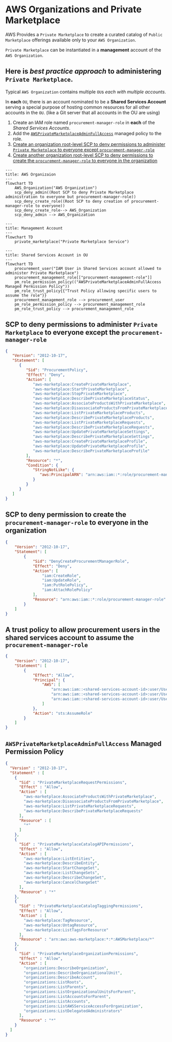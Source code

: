 # AWS Organizations and Private Marketplace

AWS Provides a `Private Marketplace`
to create a curated catalog of `Public Marketplace` offerings available only to your `AWS Organization`.

`Private Marketplace` can be instantiated in a **management** account of the `AWS Organization`.

## Here is _best practice approach_ to administering `Private Marketplace`.

Typical `AWS Organization` contains multiple `OU`s _each with multiple accounts_.

In **each** `OU`, there is an account nominated to be a **Shared Services Account** 
serving a special purpose of hosting common resources for all other accounts in the `OU`. 
(like a Git server that all accounts in the OU are using)

1. Create an IAM role named `procurement-manager-role` in **each** of the _Shared Services Accounts_.
2. Add the [`AWSPrivateMarketplaceAdminFullAccess`](#awsprivatemarketplaceadminfullaccess-managed-permission-policy) managed policy to the role.
3. [Create an organization root-level SCP to deny permissions to administer `Private Marketplace` to everyone except `procurement-manager-role`](#scp-to-deny-permissions-to-administer-private-marketplace-to-everyone-except-the-procurement-manager-role)
4. [Create another organization root-level SCP to deny permissions to create the `procurement-manager-role` to everyone in the organization](#scp-to-deny-permission-to-create-the-procurement-manager-role-to-everyone-in-the-organization) 

```mermaid
---
title: AWS Organizaion
---
flowchart TD
    AWS_Organization("AWS Organization")
    scp_deny_admin((Root SCP to deny Private Marketplace administration to everyone but procurement-manager-role))
    scp_deny_create_role((Root SCP to deny creation of procurement-manager-role to everyone))
    scp_deny_create_role--> AWS_Organization
    scp_deny_admin --> AWS_Organization
```
```Mermaid
---
title: Management Account
---
flowchart TD
    private_marketplace("Private Marketplace Service")
```
```mermaid
---
title: Shared Services Account in OU
---
flowchart TD
    procurement_user("IAM User in Shared Services account allowed to administer Private Marketplace")
    procurement_management_role[["procurement-management-role"]]
    pm_role_permission_policy(("AWSPrivateMarketplaceAdminFullAccess Managed Permission Policy"))
    pm_role_trust_policy{{"Trust Policy allowing specific users to assume the role"}}
    procurement_management_role --> procurement_user
    pm_role_permission_policy --> procurement_management_role
    pm_role_trust_policy --> procurement_management_role
```
## SCP to deny permissions to administer `Private Marketplace` to everyone except the `procurement-manager-role`
```JSON
{
   "Version": "2012-10-17",
   "Statement": [
      {
         "Sid": "ProcurementPolicy",
         "Effect": "Deny",
         "Action": [
            "aws-marketplace:CreatePrivateMarketplace",
            "aws-marketplace:StartPrivateMarketplace",
            "aws-marketplace:StopPrivateMarketplace",
            "aws-marketplace:DescribePrivateMarketplaceStatus",
            "aws-marketplace:AssociateProductsWithPrivateMarketplace",
            "aws-marketplace:DisassociateProductsFromPrivateMarketplace",
            "aws-marketplace:ListPrivateMarketplaceProducts",
            "aws-marketplace:DescribePrivateMarketplaceProducts",
            "aws-marketplace:ListPrivateMarketplaceRequests",
            "aws-marketplace:DescribePrivateMarketplaceRequests",
            "aws-marketplace:UpdatePrivateMarketplaceSettings",
            "aws-marketplace:DescribePrivateMarketplaceSettings",
            "aws-marketplace:CreatePrivateMarketplaceProfile",
            "aws-marketplace:UpdatePrivateMarketplaceProfile",
            "aws-marketplace:DescribePrivateMarketplaceProfile"
         ],
         "Resource": "*",
         "Condition": {
            "StringNotLike": {
               "aws:PrincipalARN": "arn:aws:iam::*:role/procurement-manager-role"
            }
         }
      }
   ]
}
```
## SCP to deny permission to create the `procurement-manager-role` to everyone in the organization
```JSON
{
    "Version": "2012-10-17",
    "Statement": [
        {
            "Sid": "DenyCreateProcurementManagerRole",
            "Effect": "Deny",
            "Action": [
                "iam:CreateRole",
                "iam:UpdateRole",
                "iam:PutRolePolicy",
                "iam:AttachRolePolicy"
            ],
            "Resource": "arn:aws:iam::*:role/procurement-manager-role"
        }
    ]
}

```
## A trust policy to allow procurement users in the shared services account to assume the `procurement-manager-role` 
```json
{
    "Version": "2012-10-17",
    "Statement": [
        {
            "Effect": "Allow",
            "Principal": {
                "AWS": [
                    "arn:aws:iam::<shared-services-account-id>:user/User1",
                    "arn:aws:iam::<shared-services-account-id>:user/User2",
                    "arn:aws:iam::<shared-services-account-id>:user/User3"
                ]
            },
            "Action": "sts:AssumeRole"
        }
    ]
}
```
## `AWSPrivateMarketplaceAdminFullAccess` Managed Permission Policy
```JSON
{
  "Version" : "2012-10-17",
  "Statement" : [
    {
      "Sid" : "PrivateMarketplaceRequestPermissions",
      "Effect" : "Allow",
      "Action" : [
        "aws-marketplace:AssociateProductsWithPrivateMarketplace",
        "aws-marketplace:DisassociateProductsFromPrivateMarketplace",
        "aws-marketplace:ListPrivateMarketplaceRequests",
        "aws-marketplace:DescribePrivateMarketplaceRequests"
      ],
      "Resource" : [
        "*"
      ]
    },
    {
      "Sid" : "PrivateMarketplaceCatalogAPIPermissions",
      "Effect" : "Allow",
      "Action" : [
        "aws-marketplace:ListEntities",
        "aws-marketplace:DescribeEntity",
        "aws-marketplace:StartChangeSet",
        "aws-marketplace:ListChangeSets",
        "aws-marketplace:DescribeChangeSet",
        "aws-marketplace:CancelChangeSet"
      ],
      "Resource" : "*"
    },
    {
      "Sid" : "PrivateMarketplaceCatalogTaggingPermissions",
      "Effect" : "Allow",
      "Action" : [
        "aws-marketplace:TagResource",
        "aws-marketplace:UntagResource",
        "aws-marketplace:ListTagsForResource"
      ],
      "Resource" : "arn:aws:aws-marketplace:*:*:AWSMarketplace/*"
    },
    {
      "Sid" : "PrivateMarketplaceOrganizationPermissions",
      "Effect" : "Allow",
      "Action" : [
        "organizations:DescribeOrganization",
        "organizations:DescribeOrganizationalUnit",
        "organizations:DescribeAccount",
        "organizations:ListRoots",
        "organizations:ListParents",
        "organizations:ListOrganizationalUnitsForParent",
        "organizations:ListAccountsForParent",
        "organizations:ListAccounts",
        "organizations:ListAWSServiceAccessForOrganization",
        "organizations:ListDelegatedAdministrators"
      ],
      "Resource" : "*"
    }
  ]
}
```